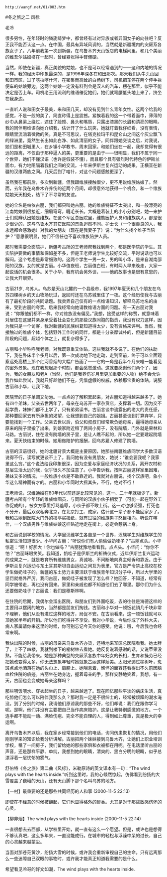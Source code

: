 `http://wangf.net/01/003.htm`

#冬之旅之二 风标

老冷

很多男性，在年轻时的旖旎绮梦中，都曾经有过对异族或者异国女子的向往吧？反正我不能否认这一点。在中国，最具有异域风调的，当然就是新疆境内的突厥系各族女子了。八年前我第一次到新疆，在乌鲁木齐天山饭店的电梯间里，和几个美丽的维吾尔姑娘挤在一起时，曾经紧张得手臂僵硬。 

当然，即使在新疆，真正美貌的姑娘，也不是可以经常遇到的——这和内地的情况一样。我的经历中印象最深的，是1996年深冬在和田那次。那天我们从牛头山回和田市区，过了喀拉喀什河，在密集而高耸的白杨树下，司机把车停在两个伸手拦便车的姑娘旁边。这两个姑娘一定没有料到会是汉人的汽车，楞在那里，似乎不能决定是否上车。司机老王用流利的维语催促她们，她们就弯腰低头地上来了，挤坐在我身边。 

一直听人说和田女子最美，来和田几天，却没有见到什么青年女性。这两个给我的感觉，不是一般的美了，简直称得上是震撼。紧挨着我的这一个带着面巾，薄薄的纱巾从鼻梁上绕过，遮住了脸颊、鼻头和嘴唇，只露出漆黑的长眉和清亮的眼睛。我的同伴用维语向她介绍我，估计开了什么玩笑，她就盯着我仔细看，没有表情，眼睛里流淌着微微的笑。真是不可思议，在塔克拉玛干和昆仑山之间这个灰尘飘飞的绿洲里，竟然生长出如此白净、如此清丽的女子。同伴跟她交谈之后，对我说，她们是和田城里人，在乡镇小学教书，周末回家。和她们坐在一起，我却觉得有很远的距离，不仅由于那种逼人的美，更重要的是由于——很明显，我们不属于同一个世界，她们不懂汉语（也许是假装不懂），而且那个具有强烈时代特色的伊斯兰面巾，有力地阻隔着我们之间的交流。十年来伊斯兰复兴运动的成果，正横亘在新疆的汉维两族之间。几天后到了喀什，对这个问题感触更深了。 

虽然我在那前后，多次到新疆，但我跟维族接触很少，更不用说维族姑娘了。然而，去年我在乌鲁木齐养伤的近两个月间，却很意外地获得一个机会，和一个维族姑娘天天相处，结下了不寻常的友谊。 

她的全名是帕依古丽，我们都只叫她古丽。她的维族特征不太突出，和一般漂亮的江南姑娘倒很接近，细眉弯弯，睫毛长长。大概是着装上的小小分别吧，她一来护士们就辨认出她是维族。在这个军区总医院里，维族医护人员和维族病人，都是很少很少的，这与乌鲁木齐其它医院的景象迥然不同。护士长（一个很善良的人，我永远都会感激她）对我的女朋友（现在是我妻子了）说：“为什么找个维子当陪护？”意思很明显，她们不信任也不喜欢维族陪护人员。 

那时我需要全面陪护，新疆考古所的王老师帮我找到两个，都是医学院的学生。其实陪护要做的事情和保姆差不多，但是王老师说学生比较好交流，平时说话也可以解闷。这个考虑是非常细致的。这两个学生一男一女，男的叫小华，是来自湖南邵阳的汉族，女的就是古丽。小华值夜班，古丽值白班，有时两人早来晚走，大家一起说话的机会很多。关于小华，我有机会另外谈，——他的故事也是很有意思的，让我大开眼界。 

古丽21岁, 乌苏人。乌苏是天山北麓的一个县级市，我1997年夏天和几个朋友在乌苏四棵树乡的天山牧场玩过，返回时还在乌苏城里住了一夜。这个经历使我与古丽有了最初阶段的共同话题。我卖弄自己仅有的一点维语知识，解释乌苏地名的由来，受到古丽的夸奖。后来我经常向她请教维语方面的问题。有一天古丽对我说：“你跟他们都不一样，你对维族没有偏见。”我想，接受这样的称赞，就意味着对居住在这里并亲身承受着社会变化的那些汉族同胞的指责，我没有权力这样，因为我只是一个访客，我对新疆的民族纠葛知道得太少，没有资格来评判。当然，我接触过的维族个体，包括野外工作时的同伴，都是十分亲厚诚朴的，但是新疆目前阶段的问题，超越个体之上，就复杂得多了。 

古丽和小华称呼我老师，对我既尊重又体贴，这些我就不多说了。在他们的扶助下，我在卧床半个多月以后，第一次成功地下地走动，走到窗前，终于可以全面观察远处高楼上那个红河香烟的大幅广告画了——它的一角是我半个月来唯一能看见的窗外景象。现在我想起那个时刻，都会感觉激动。这就要感谢他们两个了，因为，我的女朋友和老A（当然，他们是我养伤岁月里更加重要的人物）绝不会允许我作如此尝试，我就只好趁他们不在，凭借虚假的权威，依赖那宝贵的体贴，说服古丽和小华，让我下地。 

医院里的日子单调又匆匆。一点点的了解积累起来，对古丽知道得越来越多了。她有四个弟妹，父亲去世两年了，母亲在乌苏开一家杂货店，支撑着一切。因为交不起学费，妹妹们都不上学了，只有弟弟读书。古丽言谈中流露出的老大的责任感，那种要回家去有所承担的渴望，让我想到自己的姐姐。古丽甚至谈到打算弃学，只要能找到一个工作。父亲去世以后，伯父和叔叔们经常欺负她母亲，逼得她母亲从原来的院子里搬了出来，到娘家附近租了两间小房子，没有院墙，门外就是果林和马路。古丽说，住在没有院墙的房子里，是让人瞧不起的，所以她一定要建起院墙来。夏天快结束的时候，她用做陪护的报酬，回乌苏雇人修建了院墙。 

古丽的汉语很好，她的北疆背景大概是主要原因，她那些南疆维族同学大多数汉语说得不行，读写就更谈不上了。我问她有没有男朋友，她说：“谁会要我呢？我家里这么穷。”这个说法给我印象很深，因为恋爱与家庭经济状况的关系，离开农村和基层生活太远的我，似乎很久不加注意了。小华告诉我，按照古丽这样家里困难，弟妹又多的情况，一般维族小伙是不敢靠近的。我就对古丽说，找个汉族吧，象小华这么精神而有才的。古丽和小华同时大摇其头，不行，绝对不行！ 

王老师说，汉维通婚在80年代以前还是比较常见的，这一、二十年就极少了。新疆考古所有个年轻的维族绘图员，与同所的汉族小伙子相爱了（可能一起在野外工作促成的），被女方家里打骂羞辱，小伙子都不敢上街。这一对也够坚强，打死也不分开，最后双双私奔北京，在北京打工、成家，估计这一辈子都不能回家乡了。我和古丽到医院大门外的报亭买报纸，就有过往的维族男子怒目相向。听说在喀什，一个汉族男性与维族姑娘这样贴近地走在街上，必定会惹祸上身。 

和古丽说到学校的情况。大学里汉维学生各自是一个世界，汉族学生对维族学生的私密生活知道很少。小华问古丽：“听说你们有人偷偷做奶哇子？”古丽点头。小华惊道：“啊！好胆大！你也做吗？”古丽犹豫地看看我，点点头。小华问：“你你不怕？”古丽眯眼笑笑。我知道，奶哇子是伊斯兰的祈祷仪式，近年伊斯兰复兴运动的成果之一，就是教育所有维族男女，真诚地、不间断地向真主倾诉和靠近。由于伊斯兰复兴运动与东土耳其斯坦自由运动之间互为表里，官方是严令禁止高校在校学生做奶哇子的。新疆的东土势力主要活跃于维族青年知识分子中，所以大学里的惩罚就格外严厉。我问古丽，做奶哇子被发现了怎么样？她回答，不知道，经常有同学被带走，再也没有回来。家里和亲戚也都不知道他们去了哪里。那你们为什么还要做奶哇子？古丽说：我们是穆斯林啊。 

在住院的后期，我偶尔会溜出医院，和朋友们到外面吃饭，去的往往是海德这样的主要用以摆阔的地方，当然都是朋友们掏钱。古丽和小华对一顿饭花销几千块非常不理解，他们从没有进过这样的地方，局促不安。在古丽看来，这一顿饭钱就可以顶她家半年的开销。所以他们吃得并不享受。我对小华说，今后你成了外科大夫，病人家属请你来这里的时候，你可别忘记今天你的感受。他说：哦，今后我也会经常来啊。 

我快出院的时候，古丽的母亲来乌鲁木齐办货，还特地来军区总医院看我。她太胖了，上不了四楼，我就到楼下的榆树林去看她。她反复说着感谢的话，又说苹果没熟，不能给我带来。她是那种典型的突厥系各族中年妇女的长相，生育和操劳已经把她改变得太多，你无法想象年轻时她就象古丽这样娇美。太阳光透过榆树叶，斑斑点点地洒落在她的头巾上、肩膀上。她喘息着，憔悴的面容还看得出不久前因脑血栓住院的痕迹。古丽坐在她身边，握着母亲的手，那样安静地笑着。我想，有一天，古丽也会变成她母亲这样吗？ 

那些喂饭喂水、穿衣起坐的日子，越来越远了。现在回忆那些平淡的病床生活，真吃惊他们怎么可以陪伴我那么久？那时我一定是不很绅士的，经常被烦躁的潮水淹没。到了分别的时候，我请他们原谅我的那些不好，他们却说：我们在跟你学习呢。是啊，他们并没有主要把自己当作病床陪护。这是让我特别感激的地方。一个连手都不能动一动、满脸伤疤、完全不能自理的人，得到如此尊重，真是极大的幸运啊。 

离开乌鲁木齐以后，我在家乡经常接到他们的电话，询问伤患恢复的情况，用他们刚刚学来的知识给我分析讲解。古丽把两个妹妹接到乌鲁木齐，让她们上职业培训学校，租了一间房子，我们留给她的那些家俱和衣被都在用呢。在电话里听古丽的声音，还是那样平静、单纯，我想到她的眼睛，清爽的、黑白分明的眼睛，似乎总漂浮着一层忧郁的雾气。 

舒伯特《冬之旅》第二曲《风标》，米勒原诗的英文译本有一句：“The wind plays with the hearts inside.”听到这里时，我的心倏然惊起，仿佛看到纷扬的大雪覆盖了巍峨的天山，还有天山脚下那个名叫乌苏的地方。 

【一村】最重要的还是那些共同经历的人和事 (2000-11-5 22:13)

即使在不经意的时候被翻起，它们也显得格外的醇香。尤其是对于那些敏感伤怀的心灵。

【柳非烟】The wind plays with the hearts inside (2000-11-5 22:14)

一直很想去去西部，从学校里开始，就一直有这么一个愿望。但是，或许也是想得不够认真吧，这么多年来，一直没能成行。在城市的轻松与浮躁中呆的过长，自己的心灵越来越蒙尘。 

当面对那苍茫黄沙，纷扬大雪的时候，或许我会重新审视自己的生命。只有远离那么一些迷障自己双眼的事物时，或许我才能真正知道我需要的是什么。 

希望看见冷哥的好文如潮，The wind plays with the hearts inside. 